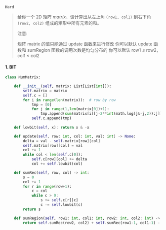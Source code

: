 `Hard`

> 给你一个 2D 矩阵 *matrix*，请计算出从左上角 `(row1, col1)` 到右下角 `(row2, col2)` 组成的矩形中所有元素的和。
>
> 注意:
>
> 矩阵 matrix 的值只能通过 update 函数来进行修改
> 你可以默认 update 函数和 sumRegion 函数的调用次数是均匀分布的
> 你可以默认 row1 ≤ row2，col1 ≤ col2

#### 1. BIT

```python
class NumMatrix:

    def __init__(self, matrix: List[List[int]]):
        self.matrix = matrix
        self.c = []
        for i in range(len(matrix)):  # row by row
            tmp = [0]
            for j in range(1,len(matrix[0])+1):
                tmp.append(sum(matrix[i][j-2**int(math.log(j&-j,2)):j]))
            self.c.append(tmp)
    
    def lowbit(self, x): return x & -x

    def update(self, row: int, col: int, val: int) -> None:
        delta = val - self.matrix[row][col] 
        self.matrix[row][col] = val
        col += 1
        while col < len(self.c[0]):
            self.c[row][col] += delta
            col += self.lowbit(col)

    def sumRec(self, row, col) -> int:
        s = 0
        col += 1
        for r in range(row+1):
            c = col 
            while c > 0:
                s += self.c[r][c]
                c -= self.lowbit(c)
        return s

    def sumRegion(self, row1: int, col1: int, row2: int, col2: int) -> int:
        return self.sumRec(row2, col2) + self.sumRec(row1-1, col1-1) - self.sumRec(row2, col1-1) - self.sumRec(row1-1, col2) 
```

